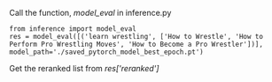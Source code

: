 

Call the function, *model_eval* in inference.py

```
from inference import model_eval
res = model_eval([('learn wrestling', ['How to Wrestle', 'How to Perform Pro Wrestling Moves', 'How to Become a Pro Wrestler'])], model_path='./saved_pytorch_model_best_epoch.pt')
```

Get the reranked list from *res['reranked']*